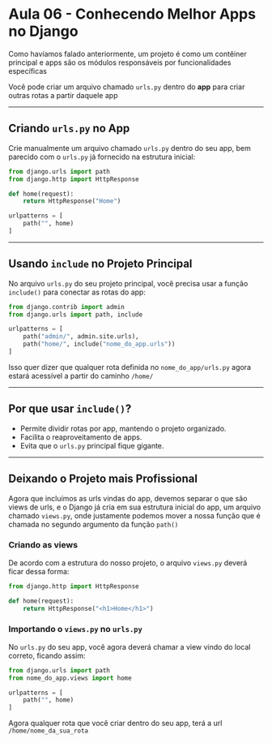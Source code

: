 # Aula 06 - Conhecendo Melhor Apps no Django

Como havíamos falado anteriormente, um projeto é como um contêiner principal e apps são os módulos responsáveis por funcionalidades específicas

Você pode criar um arquivo chamado `urls.py` dentro do **app** para criar outras rotas a partir daquele app

---

## Criando `urls.py` no App

Crie manualmente um arquivo chamado `urls.py` dentro do seu app, bem parecido com o `urls.py` já fornecido na estrutura inicial:

```python
from django.urls import path
from django.http import HttpResponse

def home(request):
    return HttpResponse("Home")

urlpatterns = [
    path("", home)
]
```

---

## Usando `include` no Projeto Principal

No arquivo `urls.py` do seu projeto principal, você precisa usar a função `include()` para conectar as rotas do app:

```python
from django.contrib import admin
from django.urls import path, include

urlpatterns = [
    path("admin/", admin.site.urls),
    path("home/", include("nome_do_app.urls"))
]
```

Isso quer dizer que qualquer rota definida no `nome_do_app/urls.py` agora estará acessível a partir do caminho `/home/`

---

## Por que usar `include()`?

-   Permite dividir rotas por app, mantendo o projeto organizado.
-   Facilita o reaproveitamento de apps.
-   Evita que o `urls.py` principal fique gigante.

---

## Deixando o Projeto mais Profissional

Agora que incluímos as urls vindas do app, devemos separar o que são views de urls, e o Django já cria em sua estrutura inicial do app, um arquivo chamado `views.py`, onde justamente podemos mover a nossa função que é chamada no segundo argumento da função `path()`

### Criando as views

De acordo com a estrutura do nosso projeto, o arquivo `views.py` deverá ficar dessa forma:

```python
from django.http import HttpResponse

def home(request):
    return HttpResponse("<h1>Home</h1>")
```

### Importando o `views.py` no `urls.py`

No `urls.py` do seu app, você agora deverá chamar a view vindo do local correto, ficando assim:

```python
from django.urls import path
from nome_do_app.views import home

urlpatterns = [
    path("", home)
]
```

Agora qualquer rota que você criar dentro do seu app, terá a url `/home/nome_da_sua_rota`
